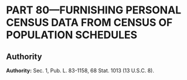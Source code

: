 # PART 80—FURNISHING PERSONAL CENSUS DATA FROM CENSUS OF POPULATION SCHEDULES


## Authority

**Authority:** Sec. 1, Pub. L. 83-1158, 68 Stat. 1013 (13 U.S.C. 8). 




